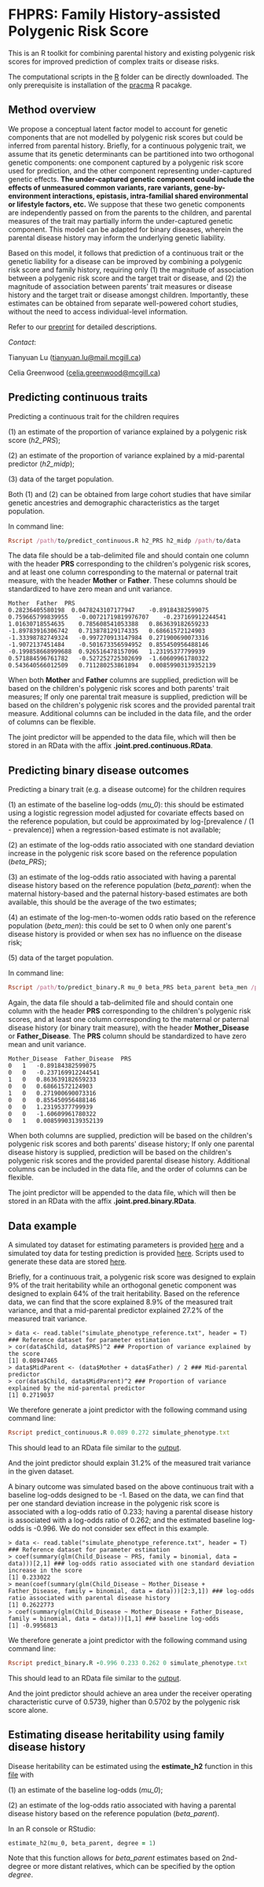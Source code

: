# FHPRS: Family History-assisted Polygenic Risk Score

This is an R toolkit for combining parental history and existing polygenic risk scores for improved prediction of complex traits or disease risks.

The computational scripts in the [R](R/) folder can be directly downloaded. The only prerequisite is installation of the [pracma](https://cran.r-project.org/web/packages/pracma/index.html) R pacakge.

## Method overview

We propose a conceptual latent factor model to account for genetic components that are not modelled by polygenic risk scores but could be inferred from parental history. Briefly, for a continuous polygenic trait, we assume that its genetic determinants can be partitioned into two orthogonal genetic components: one component captured by a polygenic risk score used for prediction, and the other component representing under-captured genetic effects. **The under-captured genetic component could include the effects of unmeasured common variants, rare variants, gene-by-environment interactions, epistasis, intra-familial shared environmental or lifestyle factors, etc.** We suppose that these two genetic components are independently passed on from the parents to the children, and parental measures of the trait may partially inform the under-captured genetic component. This model can be adapted for binary diseases, wherein the parental disease history may inform the underlying genetic liability.

Based on this model, it follows that prediction of a continuous trait or the genetic liability for a disease can be improved by combining a polygenic risk score and family history, requiring only (1) the magnitude of association between a polygenic risk score and the target trait or disease, and (2) the magnitude of association between parents’ trait measures or disease history and the target trait or disease amongst children. Importantly, these estimates can be obtained from separate well-powered cohort studies, without the need to access individual-level information.

Refer to our [preprint](https://www.medrxiv.org/content/10.1101/2022.01.06.22268853v1) for detailed descriptions.

*Contact*: 

Tianyuan Lu (tianyuan.lu@mail.mcgill.ca) 

Celia Greenwood (celia.greenwood@mcgill.ca)

## Predicting continuous traits

Predicting a continuous trait for the children requires 

(1) an estimate of the proportion of variance explained by a polygenic risk score (*h2_PRS*);

(2) an estimate of the proportion of variance explained by a mid-parental predictor (*h2_midp*);

(3) data of the target population.

Both (1) and (2) can be obtained from large cohort studies that have similar genetic ancestries and demographic characteristics as the target population.

In command line:

```ruby
Rscript /path/to/predict_continuous.R h2_PRS h2_midp /path/to/data
```

The data file should be a tab-delimited file and should contain one column with the header **PRS** corresponding to the children's polygenic risk scores, and at least one column corresponding to the maternal or paternal trait measure, with the header **Mother** or **Father**. These columns should be standardized to have zero mean and unit variance.

```
Mother	Father	PRS
0.28236405580198  0.0478243107177947	-0.89184382599075
0.759665799839955	-0.00721719819976707	-0.237169912244541
1.01630718554635	0.785608541053388	0.863639182659233
-1.89783916306742	0.713878129174335	0.68661572124903
-1.33398782749324	-0.997270913147984	0.271900690073316
-1.9072137451484	-0.501673356594952	0.855450956488146
-0.199858668999688	0.926516478157096	1.23195377799939
0.571884596761782	-0.527252725302699	-1.60609961780322
0.543640566012509	0.711280253861894	0.00859903139352139
```

When both **Mother** and **Father** columns are supplied, prediction will be based on the children's polygenic risk scores and both parents' trait measures; If only one parental trait measure is supplied, prediction will be based on the children's polygenic risk scores and the provided parental trait measure. Additional columns can be included in the data file, and the order of columns can be flexible.

The joint predictor will be appended to the data file, which will then be stored in an RData with the affix **.joint.pred.continuous.RData**.

## Predicting binary disease outcomes

Predicting a binary trait (e.g. a disease outcome) for the children requires 

(1) an estimate of the baseline log-odds (*mu_0*): this should be estimated using a logistic regression model adjusted for covariate effects based on the reference population, but could be approximated by log-[prevalence / (1 - prevalence)] when a regression-based estimate is not available;

(2) an estimate of the log-odds ratio associated with one standard deviation increase in the polygenic risk score based on the reference population (*beta_PRS*);

(3) an estimate of the log-odds ratio associated with having a parental disease history based on the reference population (*beta_parent*): when the maternal history-based and the paternal history-based estimates are both available, this should be the average of the two estimates;

(4) an estimate of the log-men-to-women odds ratio based on the reference population (*beta_men*): this could be set to 0 when only one parent's disease history is provided or when sex has no influence on the disease risk;

(5) data of the target population.

In command line:

```ruby
Rscript /path/to/predict_binary.R mu_0 beta_PRS beta_parent beta_men /path/to/data
```

Again, the data file should a tab-delimited file and should contain one column with the header **PRS** corresponding to the children's polygenic risk scores, and at least one column corresponding to the maternal or paternal disease history (or binary trait measure), with the header **Mother_Disease** or **Father_Disease**. The **PRS** column should be standardized to have zero mean and unit variance.

```
Mother_Disease	Father_Disease	PRS
0	1	-0.89184382599075
0	0	-0.237169912244541
1	0	0.863639182659233
0	0	0.68661572124903
1	0	0.271900690073316
0	0	0.855450956488146
0	0	1.23195377799939
0	0	-1.60609961780322
0	1	0.00859903139352139
```

When both columns are supplied, prediction will be based on the children's polygenic risk scores and both parents' disease history; If only one parental disease history is supplied, prediction will be based on the children's polygenic risk scores and the provided parental disease history. Additional columns can be included in the data file, and the order of columns can be flexible.

The joint predictor will be appended to the data file, which will then be stored in an RData with the affix **.joint.pred.binary.RData**.

## Data example

A simulated toy dataset for estimating parameters is provided [here](RData/simulate_phenotype_reference.txt) and a simulated toy data for testing prediction is provided [here](RData/simulate_phenotype.txt). Scripts used to generate these data are stored [here](R/simulate_phenotype.R). 

Briefly, for a continuous trait, a polygenic risk score was designed to explain 9% of the trait heritability while an orthogonal genetic component was designed to explain 64% of the trait heritability. Based on the reference data, we can find that the score explained 8.9% of the measured trait variance, and that a mid-parental predictor explained 27.2% of the measured trait variance.

```
> data <- read.table("simulate_phenotype_reference.txt", header = T) ### Reference dataset for parameter estimation
> cor(data$Child, data$PRS)^2 ### Proportion of variance explained by the score
[1] 0.08947465
> data$MidParent <- (data$Mother + data$Father) / 2 ### Mid-parental predictor
> cor(data$Child, data$MidParent)^2 ### Proportion of variance explained by the mid-parental predictor
[1] 0.2719037
```

We therefore generate a joint predictor with the following command using command line:

```ruby
Rscript predict_continuous.R 0.089 0.272 simulate_phenotype.txt
```

This should lead to an RData file similar to the [output](RData/simulate_phenotype.txt.joint.pred.continuous.RData).

And the joint predictor should explain 31.2% of the measured trait variance in the given dataset.

A binary outcome was simulated based on the above continuous trait with a baseline log-odds designed to be -1. Based on the data, we can find that per one standard deviation increase in the polygenic risk score is associated with a log-odds ratio of 0.233; having a parental disease history is associated with a log-odds ratio of 0.262; and the estimated baseline log-odds is -0.996. We do not consider sex effect in this example.

```
> data <- read.table("simulate_phenotype_reference.txt", header = T) ### Reference dataset for parameter estimation
> coef(summary(glm(Child_Disease ~ PRS, family = binomial, data = data)))[2,1] ### log-odds ratio associated with one standard deviation increase in the score
[1] 0.233022
> mean(coef(summary(glm(Child_Disease ~ Mother_Disease + Father_Disease, family = binomial, data = data)))[2:3,1]) ### log-odds ratio associated with parental disease history
[1] 0.2622773
> coef(summary(glm(Child_Disease ~ Mother_Disease + Father_Disease, family = binomial, data = data)))[1,1] ### baseline log-odds
[1] -0.9956813
```

We therefore generate a joint predictor with the following command using command line:

```ruby
Rscript predict_binary.R -0.996 0.233 0.262 0 simulate_phenotype.txt
```

This should lead to an RData file similar to the [output](RData/simulate_phenotype.txt.joint.pred.binary.RData).

And the joint predictor should achieve an area under the receiver operating characteristic curve of 0.5739, higher than 0.5702 by the polygenic risk score alone.

## Estimating disease heritability using family disease history

Disease heritability can be estimated using the **estimate_h2** function in this [file](R/estimate_h2.R) with

(1) an estimate of the baseline log-odds (*mu_0*);

(2) an estimate of the log-odds ratio associated with having a parental disease history based on the reference population (*beta_parent*).

In an R console or RStudio:

```ruby
estimate_h2(mu_0, beta_parent, degree = 1)
```

Note that this function allows for *beta_parent* estimates based on 2nd-degree or more distant relatives, which can be specified by the option *degree*.





